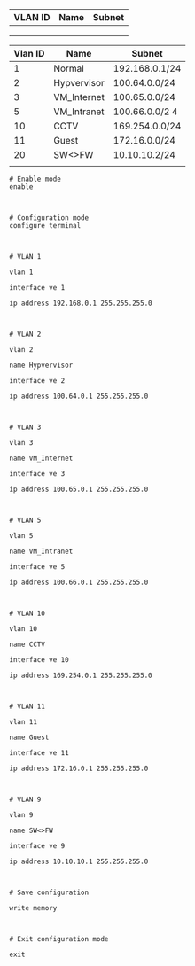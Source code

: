 

| VLAN ID | Name | Subnet |
| ------- | ---- | ------ |
|         |      |        |
|         |      |        |
|         |      |        |

| Vlan ID | Name        | Subnet         |
| ------- | ----------- | -------------- |
| 1       | Normal      | 192.168.0.1/24 |
| 2       | Hypvervisor | 100.64.0.0/24  |
| 3       | VM_Internet | 100.65.0.0/24  |
| 5       | VM_Intranet | 100.66.0.0/2 4 |
| 10      | CCTV        | 169.254.0.0/24 |
| 11      | Guest       | 172.16.0.0/24  |
| 20      | SW<>FW      | 10.10.10.2/24  |
|         |             |                |
```
# Enable mode
enable

  

# Configuration mode
configure terminal

  

# VLAN 1

vlan 1

interface ve 1

ip address 192.168.0.1 255.255.255.0

  

# VLAN 2

vlan 2

name Hypvervisor

interface ve 2

ip address 100.64.0.1 255.255.255.0

  

# VLAN 3

vlan 3

name VM_Internet

interface ve 3

ip address 100.65.0.1 255.255.255.0

  

# VLAN 5

vlan 5

name VM_Intranet

interface ve 5

ip address 100.66.0.1 255.255.255.0

  

# VLAN 10

vlan 10

name CCTV

interface ve 10

ip address 169.254.0.1 255.255.255.0

  

# VLAN 11

vlan 11

name Guest

interface ve 11

ip address 172.16.0.1 255.255.255.0

  

# VLAN 9

vlan 9

name SW<>FW

interface ve 9

ip address 10.10.10.1 255.255.255.0

  

# Save configuration

write memory

  

# Exit configuration mode

exit
```
